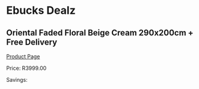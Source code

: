 
# Ebucks Dealz
## Oriental Faded Floral Beige Cream 290x200cm + Free Delivery
[Product Page](https://www.ebucks.com/web/shop/productSelected.do?prodId=1210472663&catId=1209942745)

Price: R3999.00

Savings: 


	